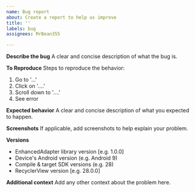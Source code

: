 ```yaml
---
name: Bug report
about: Create a report to help us improve
title: ''
labels: bug
assignees: MrBean355

---
```


**Describe the bug**
A clear and concise description of what the bug is.

**To Reproduce**
Steps to reproduce the behavior:
1. Go to '...'
2. Click on '....'
3. Scroll down to '....'
4. See error

**Expected behavior**
A clear and concise description of what you expected to happen.

**Screenshots**
If applicable, add screenshots to help explain your problem.

**Versions**
 - EnhancedAdapter library version [e.g. 1.0.0]
 - Device's Android version (e.g. Android 9)
 - Compile & target SDK versions (e.g. 28)
 - RecyclerView version [e.g. 28.0.0]

**Additional context**
Add any other context about the problem here.
